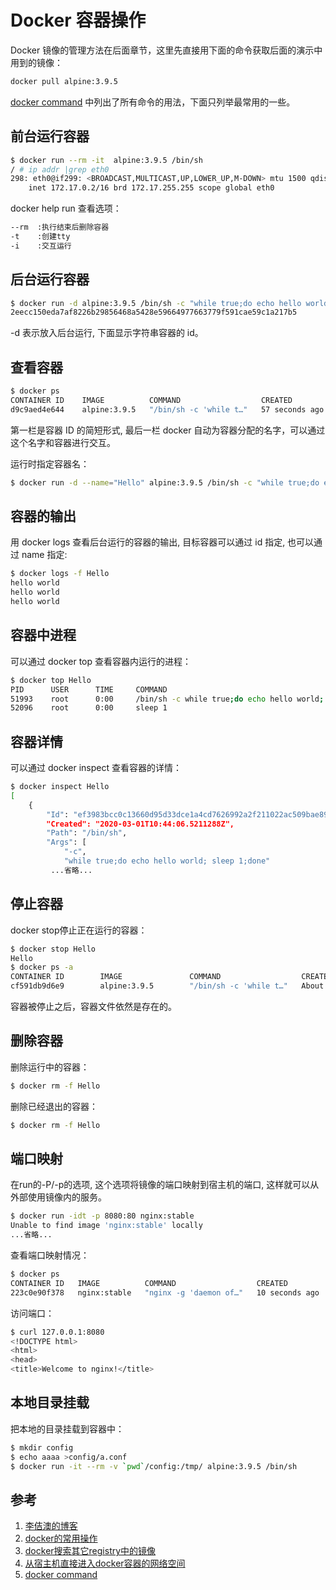 <!-- toc -->
# Docker 容器操作

Docker 镜像的管理方法在后面章节，这里先直接用下面的命令获取后面的演示中用到的镜像：

```sh
docker pull alpine:3.9.5
```

[docker command][5] 中列出了所有命令的用法，下面只列举最常用的一些。

## 前台运行容器

```sh
$ docker run --rm -it  alpine:3.9.5 /bin/sh
/ # ip addr |grep eth0
298: eth0@if299: <BROADCAST,MULTICAST,UP,LOWER_UP,M-DOWN> mtu 1500 qdisc noqueue state UP
    inet 172.17.0.2/16 brd 172.17.255.255 scope global eth0
```

docker help run 查看选项：

```sh
--rm  :执行结束后删除容器
-t    :创建tty
-i    :交互运行
```

## 后台运行容器

```sh
$ docker run -d alpine:3.9.5 /bin/sh -c "while true;do echo hello world; sleep 1;done"
2eecc150eda7af8226b29856468a5428e59664977663779f591cae59c1a217b5
```

-d 表示放入后台运行, 下面显示字符串容器的 id。

## 查看容器

```sh
$ docker ps
CONTAINER ID    IMAGE          COMMAND                  CREATED             STATUS          PORTS    NAMES
d9c9aed4e644    alpine:3.9.5   "/bin/sh -c 'while t…"   57 seconds ago      Up 55 seconds            infallible_antonelli
```

第一栏是容器 ID 的简短形式, 最后一栏 docker 自动为容器分配的名字，可以通过这个名字和容器进行交互。

运行时指定容器名：

```sh
$ docker run -d --name="Hello" alpine:3.9.5 /bin/sh -c "while true;do echo hello world; sleep 1;done"
```

## 容器的输出

用 docker logs 查看后台运行的容器的输出, 目标容器可以通过 id 指定, 也可以通过 name 指定:

```sh
$ docker logs -f Hello
hello world
hello world
hello world
```

## 容器中进程

可以通过 docker top 查看容器内运行的进程：

```sh
$ docker top Hello
PID      USER      TIME     COMMAND
51993    root      0:00     /bin/sh -c while true;do echo hello world; sleep 1;done
52096    root      0:00     sleep 1
```

## 容器详情 

可以通过 docker inspect 查看容器的详情：

```sh
$ docker inspect Hello
[
    {
        "Id": "ef3983bcc0c13660d95d33dce1a4cd7626992a2f211022ac509bae891918918d",
        "Created": "2020-03-01T10:44:06.5211288Z",
        "Path": "/bin/sh",
        "Args": [
            "-c",
            "while true;do echo hello world; sleep 1;done"
         ...省略...
```

## 停止容器 

docker stop停止正在运行的容器：

```sh
$ docker stop Hello 
Hello
$ docker ps -a
CONTAINER ID        IMAGE               COMMAND                  CREATED              STATUS                        PORTS               NAMES
cf591db9d6e9        alpine:3.9.5        "/bin/sh -c 'while t…"   About a minute ago   Exited (137) 55 seconds ago                       Hello
```

容器被停止之后，容器文件依然是存在的。

## 删除容器

删除运行中的容器：

```sh
$ docker rm -f Hello
```

删除已经退出的容器： 

```sh
$ docker rm -f Hello
```

## 端口映射 

在run的-P/-p的选项, 这个选项将镜像的端口映射到宿主机的端口, 这样就可以从外部使用镜像内的服务。

```sh
$ docker run -idt -p 8080:80 nginx:stable
Unable to find image 'nginx:stable' locally
...省略...
```

查看端口映射情况：

```sh
$ docker ps
CONTAINER ID   IMAGE          COMMAND                  CREATED             STATUS          PORTS                  NAMES
223c0e90f378   nginx:stable   "nginx -g 'daemon of…"   10 seconds ago      Up 9 seconds    0.0.0.0:8080->80/tcp   friendly_leavitt
```

访问端口：

```sh
$ curl 127.0.0.1:8080
<!DOCTYPE html>
<html>
<head>
<title>Welcome to nginx!</title>
```

## 本地目录挂载

把本地的目录挂载到容器中：

```sh
$ mkdir config
$ echo aaaa >config/a.conf
$ docker run -it --rm -v `pwd`/config:/tmp/ alpine:3.9.5 /bin/sh
```

## 参考

1. [李佶澳的博客][1]
2. [docker的常用操作][2]
3. [docker搜索其它registry中的镜像][3]
4. [从宿主机直接进入docker容器的网络空间][4]
5. [docker command][5]

[1]: https://www.lijiaocn.com "李佶澳的博客"
[2]: https://www.lijiaocn.com/%E6%8A%80%E5%B7%A7/2017/03/29/docker-usage.html "docker的常用操作"
[3]: https://www.lijiaocn.com/%E9%97%AE%E9%A2%98/2017/03/22/docker-search-registry.html "docker搜索其它registry中的镜像"
[4]: https://www.lijiaocn.com/%E6%8A%80%E5%B7%A7/2017/05/19/docker-enter-net-from-host.html "从宿主机直接进入docker容器的网络空间"
[5]: https://docs.docker.com/engine/reference/run/ "docker command"
